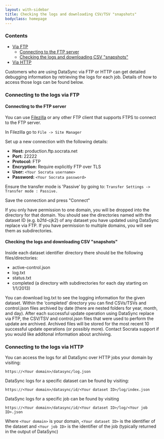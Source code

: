 ```yaml
---
layout: with-sidebar
title: Checking the logs and downloading CSV/TSV "snapshots"
bodyclass: homepage
---
```


### Contents
- [Via FTP](#connecting-to-the-logs-via-ftp)
    - [Connecting to the FTP server](#connecting-to-the-ftp-server)
    - [Checking the logs and downloading CSV "snapshots"](#checking-the-logs-and-downloading-csv-snapshots)
- [Via HTTP](#connecting-to-the-logs-via-http)

Customers who are using DataSync via FTP or HTTP can get detailed debugging information by retrieving the logs for each job.  Details of how to access those logs can be found below. 

### Connecting to the logs via FTP

#### Connecting to the FTP server
You can use [Filezilla](https://filezilla-project.org/) or any other FTP client that supports FTPS to connect to the FTP server.

In Filezilla go to
    `File -> Site Manager`

Set up a new connection with the following details:

- **Host:** production.ftp.socrata.net
- **Port:** 22222
- **Protocol:** FTP
- **Encryption:** Require explicitly FTP over TLS
- **User:** `<Your Socrata username>`
- **Password:** `<Your Socrata password>`

Ensure the transfer mode is 'Passive' by going to:
    `Transfer Settings -> Transfer mode : Passive.`

Save the connection and press "Connect"

If you only have permission to one domain, you will be dropped into the directory for that domain. You should see the directories named with the dataset ID (e.g. b2fd-cjk2) of any dataset you have updated using DataSync replace via FTP. If you have permission to multiple domains, you will see them as subdirectories.

#### Checking the logs and downloading CSV "snapshots"
Inside each dataset identifier directory there should be the following files/directories:
- active-control.json
- log.txt
- status.txt
- completed (a directory with subdirectories for each day starting on 1/1/2013)

You can download log.txt to see the logging information for the given dataset. Within the ‘completed’ directory you can find CSVs/TSVs and control.json files archived by date (there are nested folders for year, month, and day). After each successful update operation using DataSync replace via FTP, the CSV/TSV and control.json files that were used to perform the update are archived. Archived files will be stored for the most recent 10 successful update operations (or possibly more). Contact Socrata support if you would like additonal information about archiving.

### Connecting to the logs via HTTP
You can access the logs for all DataSync over HTTP jobs your domain by visiting:

    https://<Your domain>/datasync/log.json

DataSync logs for a specific dataset can be found by visiting: 

    https://<Your domain>/datasync/id/<Your dataset ID>/log/index.json

DataSync logs for a specific job can be found by visiting 

    https://<Your domain>/datasync/id/<Your dataset ID>/log/<Your job ID>.json

Where
`<Your domain>` is your domain, `<Your dataset ID>` is the identifier of the dataset and `<Your job ID>` is the identifier of the job (typically returned in the output of DataSync)



